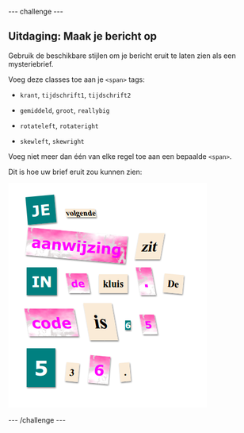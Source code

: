 \--- challenge \---

## Uitdaging: Maak je bericht op

Gebruik de beschikbare stijlen om je bericht eruit te laten zien als een mysteriebrief.

Voeg deze classes toe aan je `<span>` tags:

+ `krant`, `tijdschrift1`, `tijdschrift2`

+ `gemiddeld`, `groot`, `reallybig`

+ `rotateleft`, `rotateright`

+ `skewleft`, `skewright`

Voeg niet meer dan één van elke regel toe aan een bepaalde `<span>`.

Dit is hoe uw brief eruit zou kunnen zien:

![screenshot](images/letter-challenge1.png)

\--- /challenge \---